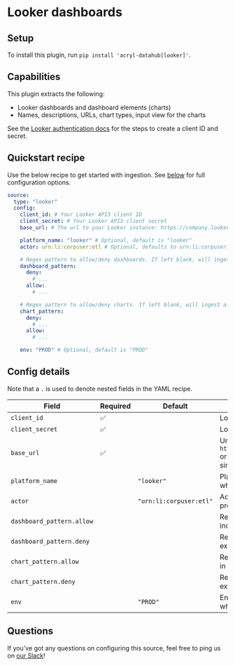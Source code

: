 # Looker dashboards

## Setup

To install this plugin, run `pip install 'acryl-datahub[looker]'`.

## Capabilities

This plugin extracts the following:

- Looker dashboards and dashboard elements (charts)
- Names, descriptions, URLs, chart types, input view for the charts

See the [Looker authentication docs](https://docs.looker.com/reference/api-and-integration/api-auth#authentication_with_an_sdk) for the steps to create a client ID and secret.

## Quickstart recipe

Use the below recipe to get started with ingestion. See [below](#config-details) for full configuration options.

```yml
source:
  type: "looker"
  config:
    client_id: # Your Looker API3 client ID
    client_secret: # Your Looker API3 client secret
    base_url: # The url to your Looker instance: https://company.looker.com:19999 or https://looker.company.com, or similar.

    platform_name: "looker" # Optional, default is "looker"
    actor: urn:li:corpuser:etl # Optional, defaults to urn:li:corpuser:etl

    # Regex pattern to allow/deny dashboards. If left blank, will ingest all.
    dashboard_pattern:
      deny:
        # ...
      allow:
        # ...

    # Regex pattern to allow/deny charts. If left blank, will ingest all.
    chart_pattern:
      deny:
        # ...
      allow:
        # ...

    env: "PROD" # Optional, default is "PROD"
```

## Config details

Note that a `.` is used to denote nested fields in the YAML recipe.

| Field                     | Required | Default                 | Description                                                  |
| ------------------------- | -------- | ----------------------- | ------------------------------------------------------------ |
| `client_id`               | ✅        |                         | Looker API3 client ID.                                       |
| `client_secret`           | ✅        |                         | Looker API3 client secret.                                   |
| `base_url`                | ✅        |                         | Url to your Looker instance: `https://company.looker.com:19999` or `https://looker.company.com`, or similar. |
| `platform_name`           |          | `"looker"`              | Platform to use in namespace when constructing URNs.         |
| `actor`                   |          | `"urn:li:corpuser:etl"` | Actor to use in ownership properties of ingested metadata.   |
| `dashboard_pattern.allow` |          |                         | Regex pattern for dashboards to include in ingestion.        |
| `dashboard_pattern.deny`  |          |                         | Regex pattern for dashboards to exclude from ingestion.      |
| `chart_pattern.allow`     |          |                         | Regex pattern for charts to include in ingestion.            |
| `chart_pattern.deny`      |          |                         | Regex pattern for charts to exclude from ingestion.          |
| `env`                     |          | `"PROD"`                | Environment to use in namespace when constructing URNs.      |

## Questions

If you've got any questions on configuring this source, feel free to ping us on [our Slack](https://slack.datahubproject.io/)!
